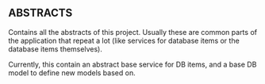 ## ABSTRACTS

Contains all the abstracts of this project. Usually these are common parts of the application that repeat a lot (like services for database items or the database items themselves).

Currently, this contain an abstract base service for DB items, and a base DB model to define new models based on.